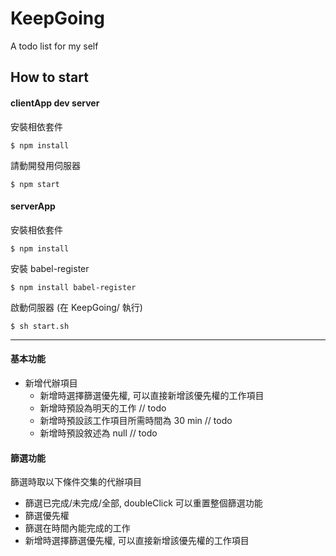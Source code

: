 # KeepGoing
A todo list  for my self

## How to start

#### clientApp dev server

安裝相依套件

`$ npm install`

請動開發用伺服器

`$ npm start`

#### serverApp

安裝相依套件

`$ npm install`

安裝 babel-register

`$ npm install babel-register`

啟動伺服器 (在 KeepGoing/ 執行)

`$ sh start.sh`


*************************

#### 基本功能

* 新增代辦項目
	* 新增時選擇篩選優先權, 可以直接新增該優先權的工作項目
	* 新增時預設為明天的工作 // todo
	* 新增時預設該工作項目所需時間為 30 min // todo
	* 新增時預設敘述為 null // todo


#### 篩選功能

篩選時取以下條件交集的代辦項目

* 篩選已完成/未完成/全部, doubleClick 可以重置整個篩選功能
* 篩選優先權
* 篩選在時間內能完成的工作
* 新增時選擇篩選優先權, 可以直接新增該優先權的工作項目
